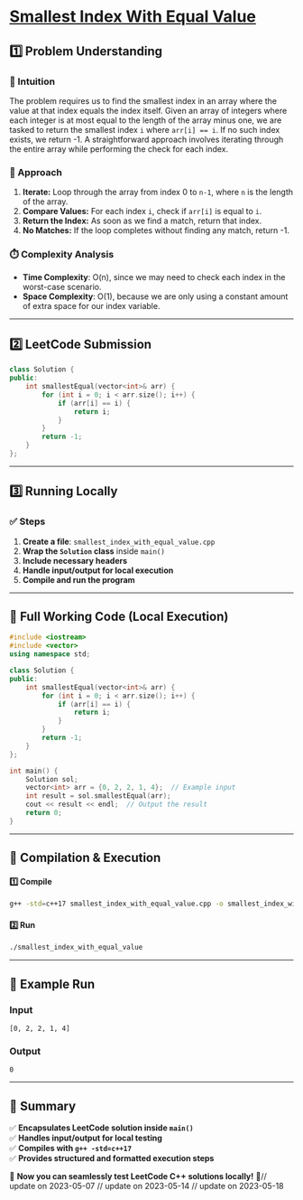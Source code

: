 # **[Smallest Index With Equal Value](https://leetcode.com/problems/smallest-index-with-equal-value/description/)**  

## **1️⃣ Problem Understanding**  
### **📌 Intuition**  
The problem requires us to find the smallest index in an array where the value at that index equals the index itself. Given an array of integers where each integer is at most equal to the length of the array minus one, we are tasked to return the smallest index `i` where `arr[i] == i`. If no such index exists, we return -1. A straightforward approach involves iterating through the entire array while performing the check for each index.

### **🚀 Approach**  
1. **Iterate:** Loop through the array from index 0 to `n-1`, where `n` is the length of the array.
2. **Compare Values:** For each index `i`, check if `arr[i]` is equal to `i`.
3. **Return the Index:** As soon as we find a match, return that index.
4. **No Matches:** If the loop completes without finding any match, return -1.

### **⏱️ Complexity Analysis**  
- **Time Complexity**: O(n), since we may need to check each index in the worst-case scenario.
- **Space Complexity**: O(1), because we are only using a constant amount of extra space for our index variable.

---  

## **2️⃣ LeetCode Submission**  
```cpp
class Solution {
public:
    int smallestEqual(vector<int>& arr) {
        for (int i = 0; i < arr.size(); i++) {
            if (arr[i] == i) {
                return i;
            }
        }
        return -1;
    }
};  
```  

---  

## **3️⃣ Running Locally**  
### **✅ Steps**  
1. **Create a file**: `smallest_index_with_equal_value.cpp`  
2. **Wrap the `Solution` class** inside `main()`  
3. **Include necessary headers**  
4. **Handle input/output for local execution**  
5. **Compile and run the program**  

---  

## **📝 Full Working Code (Local Execution)**  
```cpp
#include <iostream>
#include <vector>
using namespace std;

class Solution {
public:
    int smallestEqual(vector<int>& arr) {
        for (int i = 0; i < arr.size(); i++) {
            if (arr[i] == i) {
                return i;
            }
        }
        return -1;
    }
};

int main() {
    Solution sol;
    vector<int> arr = {0, 2, 2, 1, 4};  // Example input
    int result = sol.smallestEqual(arr);
    cout << result << endl;  // Output the result
    return 0;
}
```  

---  

## **🔧 Compilation & Execution**  
#### **1️⃣ Compile**  
```bash
g++ -std=c++17 smallest_index_with_equal_value.cpp -o smallest_index_with_equal_value
```  

#### **2️⃣ Run**  
```bash
./smallest_index_with_equal_value
```  

---  

## **🎯 Example Run**  
### **Input**  
```
[0, 2, 2, 1, 4]
```  
### **Output**  
```
0
```  

---  

## **📌 Summary**  
✅ **Encapsulates LeetCode solution inside `main()`**  
✅ **Handles input/output for local testing**  
✅ **Compiles with `g++ -std=c++17`**  
✅ **Provides structured and formatted execution steps**  

🚀 **Now you can seamlessly test LeetCode C++ solutions locally!** 🚀// update on 2023-05-07
// update on 2023-05-14
// update on 2023-05-18
